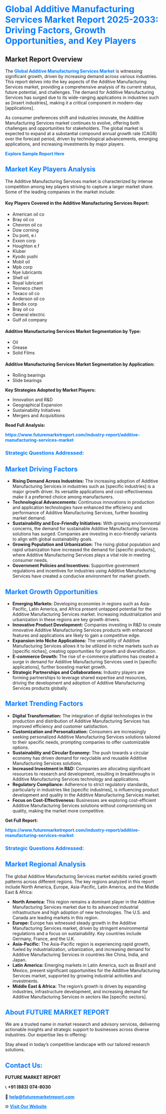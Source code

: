 <h1 style="color: #007BFF;">Global Additive Manufacturing Services Market Report 2025-2033: Driving Factors, Growth Opportunities, and Key Players</h1>

<section id="overview">
<h2>Market Report Overview</h2>
<p>The <a href="https://www.futuremarketreport.com/industry-report/additive-manufacturing-services-market" style="color: #007BFF; text-decoration: none;"><strong>Global Additive Manufacturing Services Market</strong></a> is witnessing significant growth, driven by increasing demand across various industries. This report delves into the key aspects of the Additive Manufacturing Services market, providing a comprehensive analysis of its current status, future potential, and challenges. The demand for Additive Manufacturing Services has surged due to its wide-ranging applications in industries such as [insert industries], making it a critical component in modern-day [applications].</p>
<p>As consumer preferences shift and industries innovate, the Additive Manufacturing Services market continues to evolve, offering both challenges and opportunities for stakeholders. The global market is expected to expand at a substantial compound annual growth rate (CAGR) over the forecast period, driven by technological advancements, emerging applications, and increasing investments by major players.</p>
</section>

<section id="overview">
<p><a href="https://www.futuremarketreport.com/request-sample/reportId=37433" style="color: #007BFF; text-decoration: none;"><strong>Explore Sample Report Here</strong></a></p>
</section>

<section id="key-players">
<h2 style="color: #007BFF;">Market Key Players Analysis</h2>
<p>The Additive Manufacturing Services market is characterized by intense competition among key players striving to capture a larger market share. Some of the leading companies in the market include:</p>
<h4>Key Players Covered in the Additive Manufacturing Services Report:</h4>
<ul><li>American oil co</li><li>Bray oil co</li><li>Chevron oil co</li><li>Dow corning</li><li>Du pont, e.i</li><li>Exxon corp</li><li>Houghton e.f</li><li>Kluber</li><li>Kyodo yushi</li><li>Mobil oil</li><li>Mpb corp</li><li>Nye lubricants</li><li>Shell oil</li><li>Royal lubricant</li><li>Tenneco chem</li><li>Texaco oil co</li><li>Anderson oil co</li><li>Bendix corp</li><li>Bray oil co</li><li>General electric</li><li>Gulf oil company</li></ul>
<h4>Additive Manufacturing Services Market Segmentation by Type:</h4>
<ul><li>Oil</li><li>Grease</li><li>Solid Films</li></ul>

<h4>Additive Manufacturing Services Market Segmentation by Application:</h4>
<ul><li>Rolling bearings</li><li>Slide bearings</li></ul>
<p><strong>Key Strategies Adopted by Market Players:</strong></p>
<ul>
<li>Innovation and R&D</li>
<li>Geographical Expansion</li>
<li>Sustainability Initiatives</li>
<li>Mergers and Acquisitions</li>
</ul>
</section>

<section>
<p><strong>Read Full Analysis: </strong></p><a href="https://www.futuremarketreport.com/industry-report/additive-manufacturing-services-market" style="color: #007BFF; text-decoration: none;"><strong>https://www.futuremarketreport.com/industry-report/additive-manufacturing-services-market</strong></a>
<h3 style="color: #007BFF;">Strategic Questions Addressed:</h3>
</section>

<section id="driving-factors">
<h2 style="color: #007BFF;">Market Driving Factors</h2>
<ul>
<li><strong>Rising Demand Across Industries:</strong> The increasing adoption of Additive Manufacturing Services in industries such as [specific industries] is a major growth driver. Its versatile applications and cost-effectiveness make it a preferred choice among manufacturers.</li>
<li><strong>Technological Advancements:</strong> Continuous innovations in production and application technologies have enhanced the efficiency and performance of Additive Manufacturing Services, further boosting market demand.</li>
<li><strong>Sustainability and Eco-Friendly Initiatives:</strong> With growing environmental concerns, the demand for sustainable Additive Manufacturing Services solutions has surged. Companies are investing in eco-friendly variants to align with global sustainability goals.</li>
<li><strong>Growing Population and Urbanization:</strong> The rising global population and rapid urbanization have increased the demand for [specific products], where Additive Manufacturing Services plays a vital role in meeting consumer needs.</li>
<li><strong>Government Policies and Incentives:</strong> Supportive government regulations and incentives for industries using Additive Manufacturing Services have created a conducive environment for market growth.</li>
</ul>
</section>

<section id="growth-opportunities">
<h2 style="color: #007BFF;">Market Growth Opportunities</h2>
<ul>
<li><strong>Emerging Markets:</strong> Developing economies in regions such as Asia-Pacific, Latin America, and Africa present untapped potential for the Additive Manufacturing Services market. Increasing industrialization and urbanization in these regions are key growth drivers.</li>
<li><strong>Innovative Product Development:</strong> Companies investing in R&D to create innovative Additive Manufacturing Services products with enhanced features and applications are likely to gain a competitive edge.</li>
<li><strong>Expansion into Niche Applications:</strong> The versatility of Additive Manufacturing Services allows it to be utilized in niche markets such as [specific niches], creating opportunities for growth and diversification.</li>
<li><strong>E-commerce Growth:</strong> The rise of e-commerce platforms has created a surge in demand for Additive Manufacturing Services used in [specific applications], further boosting market growth.</li>
<li><strong>Strategic Partnerships and Collaborations:</strong> Industry players are forming partnerships to leverage shared expertise and resources, driving the development and adoption of Additive Manufacturing Services products globally.</li>
</ul>
</section>

<section id="trending-factors">
<h2 style="color: #007BFF;">Market Trending Factors</h2>
<ul>
<li><strong>Digital Transformation:</strong> The integration of digital technologies in the production and distribution of Additive Manufacturing Services has improved efficiency and customer satisfaction.</li>
<li><strong>Customization and Personalization:</strong> Consumers are increasingly seeking personalized Additive Manufacturing Services solutions tailored to their specific needs, prompting companies to offer customizable options.</li>
<li><strong>Sustainability and Circular Economy:</strong> The push towards a circular economy has driven demand for recyclable and reusable Additive Manufacturing Services solutions.</li>
<li><strong>Increased Investment in R&D:</strong> Companies are allocating significant resources to research and development, resulting in breakthroughs in Additive Manufacturing Services technology and applications.</li>
<li><strong>Regulatory Compliance:</strong> Adherence to strict regulatory standards, particularly in industries like [specific industries], is influencing product development and quality in the Additive Manufacturing Services market.</li>
<li><strong>Focus on Cost-Effectiveness:</strong> Businesses are exploring cost-efficient Additive Manufacturing Services solutions without compromising on quality, making the market more competitive.</li>
</ul>
</section>

<section>
<p><strong>Get Full Report: </strong></p><a href="https://www.futuremarketreport.com/industry-report/additive-manufacturing-services-market" style="color: #007BFF; text-decoration: none;"><strong>https://www.futuremarketreport.com/industry-report/additive-manufacturing-services-market</strong></a>
<h3 style="color: #007BFF;">Strategic Questions Addressed:</h3>
</section>


<section id="regional-analysis">
<h2 style="color: #007BFF;">Market Regional Analysis</h2>
<p>The global Additive Manufacturing Services market exhibits varied growth patterns across different regions. The key regions analyzed in this report include North America, Europe, Asia-Pacific, Latin America, and the Middle East & Africa:</p>
<ul>
<li><strong>North America:</strong> This region remains a dominant player in the Additive Manufacturing Services market due to its advanced industrial infrastructure and high adoption of new technologies. The U.S. and Canada are leading markets in this region.</li>
<li><strong>Europe:</strong> Europe has witnessed steady growth in the Additive Manufacturing Services market, driven by stringent environmental regulations and a focus on sustainability. Key countries include Germany, France, and the U.K.</li>
<li><strong>Asia-Pacific:</strong> The Asia-Pacific region is experiencing rapid growth, fueled by industrialization, urbanization, and increasing demand for Additive Manufacturing Services in countries like China, India, and Japan.</li>
<li><strong>Latin America:</strong> Emerging markets in Latin America, such as Brazil and Mexico, present significant opportunities for the Additive Manufacturing Services market, supported by growing industrial activities and investments.</li>
<li><strong>Middle East & Africa:</strong> The region’s growth is driven by expanding industries, infrastructure development, and increasing demand for Additive Manufacturing Services in sectors like [specific sectors].</li>
</ul>
</section>

<footer>
<h2 style="color: #007BFF;">About FUTURE MARKET REPORT</h2>
<p>We are a trusted name in market research and advisory services, delivering actionable insights and strategic support to businesses across diverse industries. Our expertise lies in offering:</p>

<p>Stay ahead in today’s competitive landscape with our tailored research solutions.</p>

<h2 style="color: #007BFF;">Contact Us:</h2>
<p><strong>FUTURE MARKET REPORT</strong></p>
<p>📞 <strong>+91 (883) 074-8030</strong></p>
<p>📧 <strong><a href="mailto:help@futuremarketreport.com" style="color: #007BFF;">help@futuremarketreport.com</a></strong></p>
<p>🌐 <strong><a href="https://www.futuremarketreport.com/" style="color: #007BFF;">Visit Our Website</a></strong></p>
</footer>